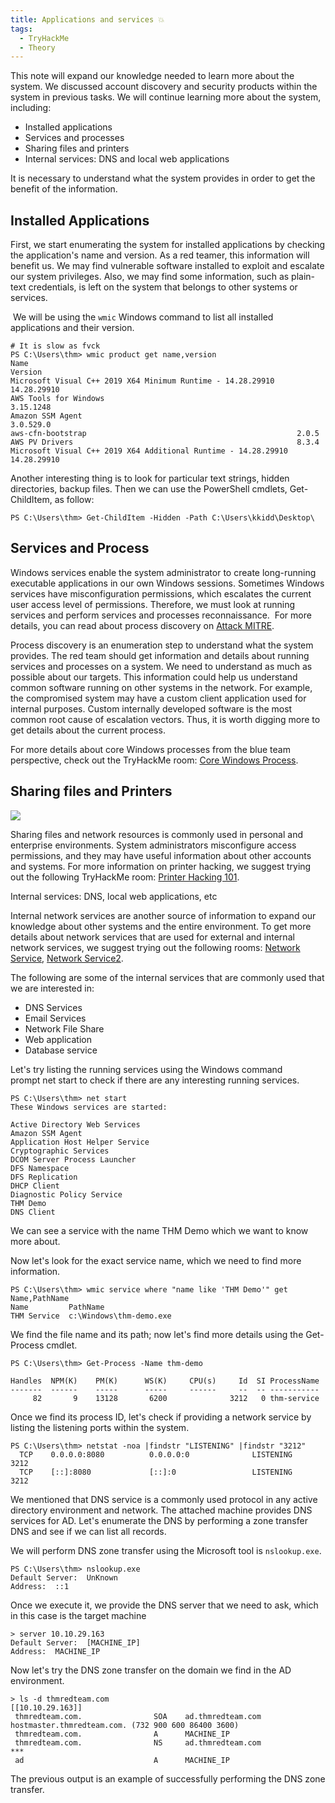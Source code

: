 ```yaml
---
title: Applications and services 💥
tags:
  - TryHackMe
  - Theory
---
```

This note will expand our knowledge needed to learn more about the system. We discussed account discovery and security products within the system in previous tasks. We will continue learning more about the system, including:

- Installed applications  
- Services and processes
- Sharing files and printers  
- Internal services: DNS and local web applications

It is necessary to understand what the system provides in order to get the benefit of the information.

## Installed Applications

First, we start enumerating the system for installed applications by checking the application's name and version. As a red teamer, this information will benefit us. We may find vulnerable software installed to exploit and escalate our system privileges. Also, we may find some information, such as plain-text credentials, is left on the system that belongs to other systems or services.

 We will be using the `wmic` Windows command to list all installed applications and their version.

```shell
# It is slow as fvck
PS C:\Users\thm> wmic product get name,version
Name                                                            Version
Microsoft Visual C++ 2019 X64 Minimum Runtime - 14.28.29910     14.28.29910
AWS Tools for Windows                                           3.15.1248
Amazon SSM Agent                                                3.0.529.0
aws-cfn-bootstrap                                               2.0.5
AWS PV Drivers                                                  8.3.4
Microsoft Visual C++ 2019 X64 Additional Runtime - 14.28.29910  14.28.29910
```

Another interesting thing is to look for particular text strings, hidden directories, backup files. Then we can use the PowerShell cmdlets, Get-ChildItem, as follow:

```shell
PS C:\Users\thm> Get-ChildItem -Hidden -Path C:\Users\kkidd\Desktop\
```

## Services and Process  

Windows services enable the system administrator to create long-running executable applications in our own Windows sessions. Sometimes Windows services have misconfiguration permissions, which escalates the current user access level of permissions. Therefore, we must look at running services and perform services and processes reconnaissance.  For more details, you can read about process discovery on [Attack MITRE](https://attack.mitre.org/techniques/T1057/).

Process discovery is an enumeration step to understand what the system provides. The red team should get information and details about running services and processes on a system. We need to understand as much as possible about our targets. This information could help us understand common software running on other systems in the network. For example, the compromised system may have a custom client application used for internal purposes. Custom internally developed software is the most common root cause of escalation vectors. Thus, it is worth digging more to get details about the current process.  

For more details about core Windows processes from the blue team perspective, check out the TryHackMe room: [Core Windows Process](https://tryhackme.com/room/btwindowsinternals).

## Sharing files and Printers

![](Pasted%20image%2020240131122158.png)

Sharing files and network resources is commonly used in personal and enterprise environments. System administrators misconfigure access permissions, and they may have useful information about other accounts and systems. For more information on printer hacking, we suggest trying out the following TryHackMe room: [Printer Hacking 101](https://tryhackme.com/room/printerhacking101).

Internal services: DNS, local web applications, etc

Internal network services are another source of information to expand our knowledge about other systems and the entire environment. To get more details about network services that are used for external and internal network services, we suggest trying out the following rooms: [Network Service](https://tryhackme.com/room/networkservices), [Network Service2](https://tryhackme.com/room/networkservices2).

The following are some of the internal services that are commonly used that we are interested in:

- DNS Services
- Email Services
- Network File Share
- Web application
- Database service

Let's try listing the running services using the Windows command prompt net start to check if there are any interesting running services.

```shell
PS C:\Users\thm> net start
These Windows services are started:

Active Directory Web Services
Amazon SSM Agent
Application Host Helper Service
Cryptographic Services
DCOM Server Process Launcher
DFS Namespace
DFS Replication
DHCP Client
Diagnostic Policy Service
THM Demo
DNS Client
```

We can see a service with the name THM Demo which we want to know more about.  

Now let's look for the exact service name, which we need to find more information.

```shell
PS C:\Users\thm> wmic service where "name like 'THM Demo'" get Name,PathName
Name         PathName
THM Service  c:\Windows\thm-demo.exe
```

We find the file name and its path; now let's find more details using the Get-Process cmdlet.

```shell
PS C:\Users\thm> Get-Process -Name thm-demo

Handles  NPM(K)    PM(K)      WS(K)     CPU(s)     Id  SI ProcessName
-------  ------    -----      -----     ------     --  -- -----------
     82       9    13128       6200              3212   0 thm-service
```

Once we find its process ID, let's check if providing a network service by listing the listening ports within the system.

```shell
PS C:\Users\thm> netstat -noa |findstr "LISTENING" |findstr "3212"
  TCP    0.0.0.0:8080          0.0.0.0:0              LISTENING       3212
  TCP    [::]:8080             [::]:0                 LISTENING       3212
```

We mentioned that DNS service is a commonly used protocol in any active directory environment and network. The attached machine provides DNS services for AD. Let's enumerate the DNS by performing a zone transfer DNS and see if we can list all records.

We will perform DNS zone transfer using the Microsoft tool is `nslookup.exe`.

```shell
PS C:\Users\thm> nslookup.exe
Default Server:  UnKnown
Address:  ::1
```

Once we execute it, we provide the DNS server that we need to ask, which in this case is the target machine

```shell
> server 10.10.29.163
Default Server:  [MACHINE_IP]
Address:  MACHINE_IP
```

Now let's try the DNS zone transfer on the domain we find in the AD environment.

```shell
> ls -d thmredteam.com
[[10.10.29.163]]
 thmredteam.com.                SOA    ad.thmredteam.com hostmaster.thmredteam.com. (732 900 600 86400 3600)
 thmredteam.com.                A      MACHINE_IP
 thmredteam.com.                NS     ad.thmredteam.com
***
 ad                             A      MACHINE_IP
```

The previous output is an example of successfully performing the DNS zone transfer.